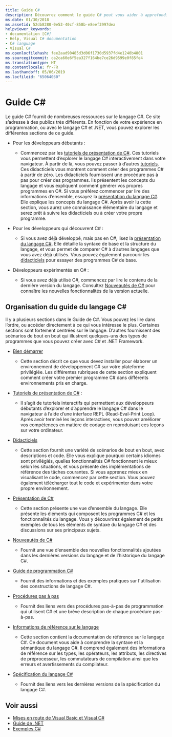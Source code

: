 ```yaml
---
title: Guide C#
description: Découvrez comment le guide C# peut vous aider à approfondir vos connaissances en C#, que vous soyez développeur débutant ou expert chevronné.
ms.date: 01/30/2018
ms.assetid: 52db8280-0e53-40cf-858b-e8eef3997dea
helpviewer_keywords:
- documentation [C#]
- Help, Visual C# documentation
- C# language
- Visual C#
ms.openlocfilehash: fee2aad90485d3d06f1730d5937fd4e1240b4801
ms.sourcegitcommit: ca2ca60e6f5ea327f164be7ce26d9599e0f85fe4
ms.translationtype: HT
ms.contentlocale: fr-FR
ms.lasthandoff: 05/06/2019
ms.locfileid: "65064030"
---
```

# <a name="c-guide"></a>Guide C#

Le guide C# fournit de nombreuses ressources sur le langage C#. Ce site s’adresse à des publics très différents. En fonction de votre expérience en programmation, ou avec le langage C# et .NET, vous pouvez explorer les différentes sections de ce guide.

* Pour les développeurs débutants :
  * Commencez par les [tutoriels de présentation de C#](tutorials/intro-to-csharp/index.md). Ces tutoriels vous permettent d’explorer le langage C# interactivement dans votre navigateur. À partir de là, vous pouvez passer à d’autres [tutoriels](tutorials/index.md). Ces didacticiels vous montrent comment créer des programmes C# à partir de zéro. Les didacticiels fournissent une procédure pas à pas pour créer des programmes. Ils présentent les concepts du langage et vous expliquent comment générer vos propres programmes en C#. Si vous préférez commencer par lire des informations d’ensemble, essayez la [présentation du langage C#](tour-of-csharp/index.md). Elle explique les concepts du langage C#. Après avoir lu cette section, vous aurez une connaissance élémentaire du langage et serez prêt à suivre les didacticiels ou à créer votre propre programme.

* Pour les développeurs qui découvrent C# :
  * Si vous avez déjà développé, mais pas en C#, lisez la [présentation du langage C#](tour-of-csharp/index.md). Elle détaille la syntaxe de base et la structure du langage, et vous permet de comparer C# à d’autres langages que vous avez déjà utilisés. Vous pouvez également parcourir les [didacticiels](tutorials/index.md) pour essayer des programmes C# de base.

* Développeurs expérimentés en C# :
  * Si vous avez déjà utilisé C#, commencez par lire le contenu de la dernière version du langage. Consultez [Nouveautés de C#](whats-new/index.md) pour connaître les nouvelles fonctionnalités de la version actuelle.

## <a name="how-the-c-guide-is-organized"></a>Organisation du guide du langage C#

Il y a plusieurs sections dans le Guide de C#. Vous pouvez les lire dans l’ordre, ou accéder directement à ce qui vous intéresse le plus. Certaines sections sont fortement centrées sur le langage. D’autres fournissent des scénarios de bout en bout qui illustrent quelques-uns des types de programmes que vous pouvez créer avec C# et .NET Framework.

* [Bien démarrer](getting-started/index.md)
  * Cette section décrit ce que vous devez installer pour élaborer un environnement de développement C# sur votre plateforme privilégiée. Les différentes rubriques de cette section expliquent comment créer votre premier programme C# dans différents environnements pris en charge.

* [Tutoriels de présentation de C#](tutorials/intro-to-csharp/index.md) :
  * Il s’agit de tutoriels interactifs qui permettent aux développeurs débutants d’explorer et d’apprendre le langage C# dans le navigateur à l’aide d’une interface REPL (Read-Eval-Print Loop). Après avoir terminé les leçons interactives, vous pouvez améliorer vos compétences en matière de codage en reproduisant ces leçons sur votre ordinateur.

* [Didacticiels](tutorials/index.md)
  * Cette section fournit une variété de scénarios de bout en bout, avec descriptions et code. Elle vous explique pourquoi certains idiomes sont privilégiés, quelles fonctionnalités C# fonctionnent le mieux selon les situations, et vous présente des implémentations de référence des tâches courantes. Si vous apprenez mieux en visualisant le code, commencez par cette section. Vous pouvez également télécharger tout le code et expérimenter dans votre propre environnement.

* [Présentation de C#](tour-of-csharp/index.md)
  * Cette section présente une vue d’ensemble du langage. Elle présente les éléments qui composent les programmes C# et les fonctionnalités du langage. Vous y découvrirez également de petits exemples de tous les éléments de syntaxe du langage C# et des discussions sur ses principaux sujets.

* [Nouveautés de C#](whats-new/index.md)
  * Fournit une vue d’ensemble des nouvelles fonctionnalités ajoutées dans les dernières versions du langage et de l’historique du langage C#.

<!--
* [.NET Compiler Platform SDK](roslyn-sdk/index.md)
  * The .NET Compiler Platform SDK enables you to write components that analyze code, and suggest or make improvements to that code. In this section, you'll learn how the APIs are organized, and how you can create code that enables rules and practices for your team. You'll also see samples, end-to-end scenarios, and links to other libraries with more examples using these APIs.
-->

* [Guide de programmation C#](../csharp/programming-guide/index.md)
  * Fournit des informations et des exemples pratiques sur l'utilisation des constructions de langage C#.

* [Procédures pas à pas](../csharp/walkthroughs.md)
  * Fournit des liens vers des procédures pas-à-pas de programmation qui utilisent C# et une brève description de chaque procédure pas-à-pas.

* [Informations de référence sur le langage](language-reference/index.md)
  * Cette section contient la documentation de référence sur le langage C#. Ce document vous aide à comprendre la syntaxe et la sémantique du langage C#. Il comprend également des informations de référence sur les types, les opérateurs, les attributs, les directives de préprocesseur, les commutateurs de compilation ainsi que les erreurs et avertissements du compilateur.

* [Spécification du langage C#](../csharp/language-reference/language-specification/index.md)
  * Fournit des liens vers les dernières versions de la spécification du langage C#.

## <a name="see-also"></a>Voir aussi

- [Mises en route de Visual Basic et Visual C#](/visualstudio/ide/getting-started-with-visual-csharp-and-visual-basic)
- [Guide de .NET](../standard/index.md)
- [Exemples C#](https://code.msdn.microsoft.com/site/search?f%5B0%5D.Type=ProgrammingLanguage&f%5B0%5D.Value=C%23&f%5B0%5D.Text=C%23)
